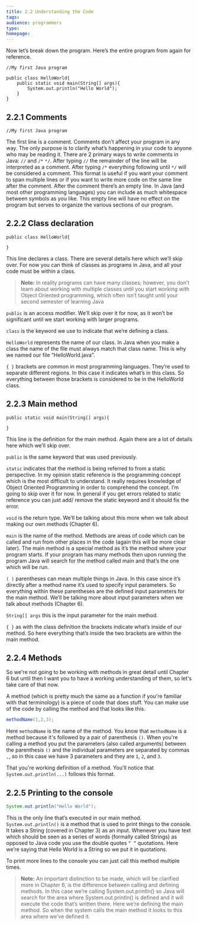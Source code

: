 ```yaml
---
title: 2.2 Understanding the Code
tags:
audience: programmers
type:
homepage:
---
```

Now let’s break down the program. Here’s the entire program from again for reference.

~~~
//My first Java program  

public class HelloWorld{  
    public static void main(String[] args){  
        System.out.println("Hello World");  
    }  
}  
~~~

## 2.2.1 Comments

~~~
//My first Java program  

~~~

The first line is a comment. Comments don’t affect your program in any way. The only purpose is to clarify what’s happening in your code to anyone who may be reading it.
There are 2 primary ways to write comments in Java: `//` and `/*` `*/`.
After typing `//` the remainder of the line will be interpreted as a comment.
After typing `/*` everything following until `*/` will be considered a comment. This format is useful if you want your comment to span multiple lines or if you want to write more code on the same line after the comment.
After the comment there’s an empty line. In Java (and most other programming languages) you can include as much whitespace between symbols as you like. This empty line will have no effect on the program but serves to organize the various sections of our program.

## 2.2.2 Class declaration

~~~
public class HelloWorld{

}
~~~

This line declares a class. There are several details here which we’ll skip over. For now you can think of classes as programs in Java, and all your code must be within a class.

> **Note:**
> In reality programs can have many classes; however, you don’t learn about working with multiple classes until you start working with Object Oriented programming, which often isn’t taught until your second semester of learning Java

`public` is an access modifier. We’ll skip over it for now, as it won’t be significant until we start working with larger programs.

`class` is the keyword we use to indicate that we’re defining a class.

`HelloWorld` represents the name of our class. In Java when you make a class the name of the file must always match that class name. This is why we named our file “HelloWorld.java”.

`{ }` brackets are common in most programming languages. They’re used to separate different regions. In this case it indicates what’s in this class. So everything between those brackets is considered to be in the HelloWorld class.

## 2.2.3 Main method

~~~
public static void main(String[] args){

}
~~~

This line is the definition for the main method. Again there are a lot of details here which we’ll skip over.

`public` is the same keyword that was used previously.

`static` indicates that the method is being referred to from a static perspective. In my opinion static reference is the programming concept which is the most difficult to understand. It really requires knowledge of Object Oriented Programming in order to comprehend the concept. I’m going to skip over it for now. In general if you get errors related to static reference you can just add/ remove the static keyword and it should fix the error.

`void` is the return type. We’ll be talking about this more when we talk about making our own methods (Chapter 6).

`main` is the name of the method. Methods are areas of code which can be called and run from other places in the code (again this will be more clear later). The main method is a special method as it’s the method where your program starts. If your program has many methods then upon running the program Java will search for the method called main and that’s the one which will be run.

`( )` parentheses can mean multiple things in Java. In this case since it’s directly after a method name it’s used to specify input parameters. So everything within these parentheses are the defined input parameters for the main method. We’ll be talking more about input parameters when we talk about methods (Chapter 6).

`String[] args` this is the input parameter for the main method.

`{ }` as with the class definition the brackets indicate what’s inside of our method. So here everything that’s inside the two brackets are within the main method.

## 2.2.4 Methods

So we're not going to be working with methods in great detail until Chapter 6 but until then I want you to have a working understanding of them, so let's take care of that now.

A method (which is pretty much the same as a function if you're familiar with that terminology) is a piece of code that does stuff. You can make use of the code by calling the method and that looks like this.

~~~java
methodName(1,2,3);
~~~

Here `methodName` is the name of the method. You know that `methodName` is a method because it's followed by a pair of parenthesis `()`. When you're calling a method you put the parameters (also called arguments) between the parenthesis `()` and the individual parameters are separated by commas `,`, so in this case we have 3 parameters and they are `1`, `2`, and `3`.

That you're working definition of a method. You'll notice that `System.out.println(...)` follows this format.

## 2.2.5 Printing to the console

~~~java
System.out.println("Hello World");
~~~

This is the only line that’s executed in our main method. `System.out.println()` is a method that is used to print things to the console. It takes a String (covered in Chapter 3) as an input. Whenever you have text which should be seen as a series of words (formally called Strings) as opposed to Java code you use the double quotes `“ ”` quotations. Here we’re saying that Hello World is a String so we put it in quotations.

To print more lines to the console you can just call this method multiple times.

> **Note:** An important distinction to be made, which will be clarified more in Chapter 6, is the difference between calling and defining methods. In this case we’re calling System.out.println() so Java will search for the area where System.out.println() is defined and it will execute the code that’s written there. Here we’re defining the main method. So when the system calls the main method it looks to this area where we’ve defined it.
